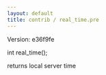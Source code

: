 ```yaml
---
layout: default
title: contrib / real_time.pre
---
```


Version: e36f9fe

int real_time();

returns local server time

